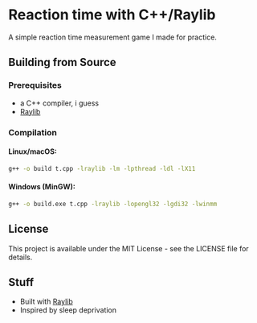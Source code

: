 # Reaction time with C++/Raylib

A simple reaction time measurement game I made for practice.

## Building from Source

### Prerequisites

- a C++ compiler, i guess
- [Raylib](https://www.raylib.com/)

### Compilation

#### Linux/macOS:
```bash
g++ -o build t.cpp -lraylib -lm -lpthread -ldl -lX11
```

#### Windows (MinGW):
```bash
g++ -o build.exe t.cpp -lraylib -lopengl32 -lgdi32 -lwinmm
```

## License

This project is available under the MIT License - see the LICENSE file for details.

## Stuff

- Built with [Raylib](https://www.raylib.com/)
- Inspired by sleep deprivation
